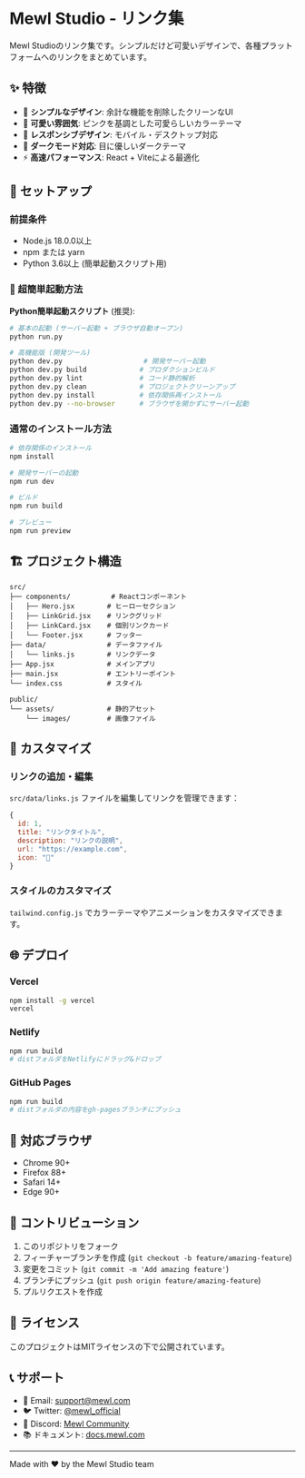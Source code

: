# Mewl Studio - リンク集

Mewl Studioのリンク集です。シンプルだけど可愛いデザインで、各種プラットフォームへのリンクをまとめています。

## ✨ 特徴

- 🎯 **シンプルなデザイン**: 余計な機能を削除したクリーンなUI
- 🎨 **可愛い雰囲気**: ピンクを基調とした可愛らしいカラーテーマ
- 📱 **レスポンシブデザイン**: モバイル・デスクトップ対応
- 🌙 **ダークモード対応**: 目に優しいダークテーマ
- ⚡ **高速パフォーマンス**: React + Viteによる最適化

## 🚀 セットアップ

### 前提条件

- Node.js 18.0.0以上
- npm または yarn
- Python 3.6以上 (簡単起動スクリプト用)

### 🎯 超簡単起動方法

**Python簡単起動スクリプト** (推奨):

```bash
# 基本の起動 (サーバー起動 + ブラウザ自動オープン)
python run.py

# 高機能版 (開発ツール)
python dev.py                    # 開発サーバー起動
python dev.py build             # プロダクションビルド
python dev.py lint              # コード静的解析
python dev.py clean             # プロジェクトクリーンアップ
python dev.py install           # 依存関係再インストール
python dev.py --no-browser      # ブラウザを開かずにサーバー起動
```

### 通常のインストール方法

```bash
# 依存関係のインストール
npm install

# 開発サーバーの起動
npm run dev

# ビルド
npm run build

# プレビュー
npm run preview
```

## 🏗️ プロジェクト構造

```
src/
├── components/          # Reactコンポーネント
│   ├── Hero.jsx        # ヒーローセクション
│   ├── LinkGrid.jsx    # リンクグリッド
│   ├── LinkCard.jsx    # 個別リンクカード
│   └── Footer.jsx      # フッター
├── data/               # データファイル
│   └── links.js        # リンクデータ
├── App.jsx             # メインアプリ
├── main.jsx            # エントリーポイント
└── index.css           # スタイル

public/
└── assets/             # 静的アセット
    └── images/         # 画像ファイル
```

## 🎨 カスタマイズ

### リンクの追加・編集

`src/data/links.js` ファイルを編集してリンクを管理できます：

```javascript
{
  id: 1,
  title: "リンクタイトル",
  description: "リンクの説明",
  url: "https://example.com",
  icon: "🎯"
}
```

### スタイルのカスタマイズ

`tailwind.config.js` でカラーテーマやアニメーションをカスタマイズできます。

## 🌐 デプロイ

### Vercel

```bash
npm install -g vercel
vercel
```

### Netlify

```bash
npm run build
# distフォルダをNetlifyにドラッグ&ドロップ
```

### GitHub Pages

```bash
npm run build
# distフォルダの内容をgh-pagesブランチにプッシュ
```

## 📱 対応ブラウザ

- Chrome 90+
- Firefox 88+
- Safari 14+
- Edge 90+

## 🤝 コントリビューション

1. このリポジトリをフォーク
2. フィーチャーブランチを作成 (`git checkout -b feature/amazing-feature`)
3. 変更をコミット (`git commit -m 'Add amazing feature'`)
4. ブランチにプッシュ (`git push origin feature/amazing-feature`)
5. プルリクエストを作成

## 📄 ライセンス

このプロジェクトはMITライセンスの下で公開されています。

## 📞 サポート

- 📧 Email: support@mewl.com
- 🐦 Twitter: [@mewl_official](https://twitter.com/mewl_official)
- 💬 Discord: [Mewl Community](https://discord.gg/mewl)
- 📚 ドキュメント: [docs.mewl.com](https://docs.mewl.com)

---

Made with ❤️ by the Mewl Studio team